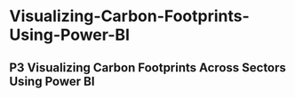 # Visualizing-Carbon-Footprints-Using-Power-BI
## P3 Visualizing Carbon Footprints Across Sectors Using Power BI
